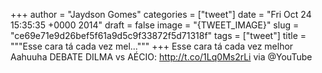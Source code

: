 
+++
author = "Jaydson Gomes"
categories = ["tweet"]
date = "Fri Oct 24 15:35:35 +0000 2014"
draft = false
image = "{TWEET_IMAGE}"
slug = "ce69e71e9d26bef5f61a9d5c9f33872f5d71318f"
tags = ["tweet"]
title = """Esse cara tá cada vez mel..."""
+++
Esse cara tá cada vez melhor Aahuuha DEBATE DILMA vs AÉCIO: http://t.co/1Lq0Ms2rLi via @YouTube
